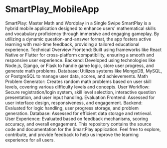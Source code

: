 # SmartPlay_MobileApp

SmartPlay: Master Math and Wordplay in a Single Swipe
SmartPlay is a hybrid mobile application designed to enhance users' mathematical skills and vocabulary proficiency through immersive and engaging gameplay. By utilizing a dynamic question-and-answer format, the app fosters active learning with real-time feedback, providing a tailored educational experience.
Technical Overview
Frontend: Built using frameworks like React Native or Flutter for cross-platform compatibility, ensuring a smooth and responsive user experience.
Backend: Developed using technologies like Node.js, Django, or Flask to handle game logic, store user progress, and generate math problems.
Database: Utilizes systems like MongoDB, MySQL, or PostgreSQL to manage user data, scores, and achievements.
Math Problem Generator: Creates random math problems based on user skill levels, covering various difficulty levels and concepts.
User Workflow: Secure registration/login system, skill level selection, interactive question presentation, and user input handling.
Evaluation
Frontend: Assessed for user interface design, responsiveness, and engagement.
Backend: Evaluated for logic handling, user progress storage, and problem generation.
Database: Assessed for efficient data storage and retrieval.
User Experience: Evaluated based on feedback mechanisms, scoring accuracy, and overall engagement.
This repository contains the source code and documentation for the SmartPlay application. Feel free to explore, contribute, and provide feedback to help us improve the learning experience for all users.
